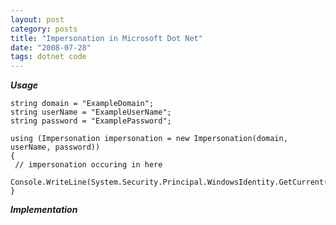 ```yaml
---
layout: post
category: posts
title: "Impersonation in Microsoft Dot Net"
date: "2008-07-28"
tags: dotnet code
---
```


_**Usage**_

    string domain = "ExampleDomain";
    string userName = "ExampleUserName";
    string password = "ExamplePassword"; 

    using (Impersonation impersonation = new Impersonation(domain, userName, password))
    {
     // impersonation occuring in here 
             Console.WriteLine(System.Security.Principal.WindowsIdentity.GetCurrent().Name);
    } 

_**Implementation**_

<script src="https://gist.github.com/chrismckelt/846be3c45554f20263daf3c6173da2c1.js"></script>
